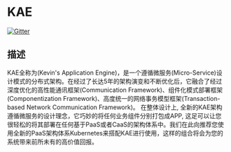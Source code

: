 # KAE
[![Gitter](https://badges.gitter.im/g0194776/KAE.svg)](https://gitter.im/g0194776/KAE?utm_source=badge&utm_medium=badge&utm_campaign=pr-badge&utm_content=badge)
## 描述
  KAE全称为(Kevin's Application Engine)，是一个遵循微服务(Micro-Service)设计模式的分布式架构。在经过了长达5年的架构演变和不断优化后，它融合了经过深度优化的高性能通讯框架(Communication Framework)、组件化模式部署框架(Componentization Framework)、高度统一的网络事务模型框架(Transaction-based Network Communication Framework)。
  在整体设计上, 全新的KAE架构遵循微服务的设计理念，它巧妙的将任何业务组件分别打包成APP, 这足可以让您很轻松的将其部署在任何基于PaaS或者CaaS的架构体系中。我们在此向推荐您使用全新的PaaS架构体系Kubernetes来搭配KAE进行使用，这样的组合将会为您的系统带来前所未有的高价值回报。
